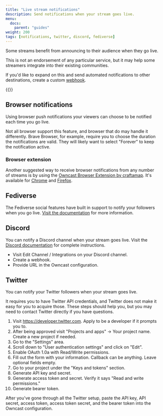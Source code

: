 ```yaml
---
title: "Live stream notifications"
description: Send notifications when your stream goes live.
menu:
  docs:
    parent: "guides"
weight: 200
tags: [notifications, twitter, discord, fediverse]
---
```


Some streams benefit from announcing to their audience when they go live.

This is not an endorsement of any particular service, but it may help some streamers integrate into their existing communities.

If you'd like to expand on this and send automated notifications to other destinations, create a custom [webhook](/thirdparty/webhooks/).

{{<versionsupport feature="External notification" version="0.0.12">}}

## Browser notifications

Using browser push notifications your viewers can choose to be notified each time you go live.

Not all browser support this feature, and browser that do may handle it differently. Brave Browser, for example, require you to choose the duration the notifications are valid. They will likely want to select "Forever" to keep the notification active.

### Browser extension

Another suggested way to receive browser notifications from any number of streams is by using the
[Owncast Browser Extension by craftamap](https://github.com/craftamap/owncast-browser-extension). It's available for [Chrome](https://chrome.google.com/webstore/detail/owncast-extension/djgneammmklaajinkihpibdpaflehgio) and [Firefox](https://addons.mozilla.org/en-US/firefox/addon/owncast-extension/).

## Fediverse

The Fediverse social features have built in support to notify your followers when you go live. [Visit the documentation](/docs/social/) for more information.

## Discord

You can notify a Discord channel when your stream goes live. Visit the [Discord documentation](https://support.discord.com/hc/en-us/articles/228383668) for complete instructions.

- Visit Edit Channel / Integrations on your Discord channel.
- Create a webhook.
- Provide URL in the Owncast configuration.

## Twitter

You can notify your Twitter followers when your stream goes live.

It requires you to have Twitter API credentials, and Twitter does not make it easy for you to acquire those.
These steps should help you, but you may need to contact Twitter directly if you have questions.

1. Visit https://developer.twitter.com. Apply to be a developer if it prompts you to.
2. After being approved visit "Projects and apps" -> Your project name. Create a new project if needed.
3. Go to the "Settings" area.
4. Scroll down to "User authentication settings" and click on "Edit".
5. Enable OAuth 1.0a with Read/Write permissions.
6. Fill out the form with your information. Callback can be anything. Leave optional fields empty.
7. Go to your project under the "Keys and tokens" section.
8. Generate API key and secret.
9. Generate access token and secret. Verify it says "Read and write permissions."
10. Generate bearer token.

After you've gone through all the Twitter setup, paste the API key, API secret, access token, access token secret, and the bearer token into the Owncast configuration.
